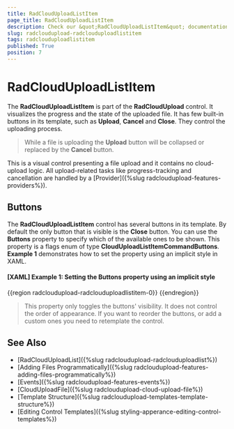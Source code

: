```yaml
---
title: RadCloudUploadListItem
page_title: RadCloudUploadListItem
description: Check our &quot;RadCloudUploadListItem&quot; documentation article for the RadCloudUpload {{ site.framework_name }} control.
slug: radcloudupload-radclouduploadlistitem
tags: radclouduploadlistitem
published: True
position: 7
---
```


# RadCloudUploadListItem

The __RadCloudUploadListItem__ is part of the __RadCloudUpload__ control. It visualizes the progress and the state of the uploaded file. It has few built-in buttons in its template, such as __Upload__, __Cancel__ and __Close__. They control the uploading process.

>While a file is uploading the __Upload__ button will be collapsed or replaced by the __Cancel__ button.

This is a visual control presenting a file upload and it contains no cloud-upload logic. All upload-related tasks like progress-tracking and cancellation are handled by a [Provider]({%slug radcloudupload-features-providers%}).         

## Buttons

The __RadCloudUploadListItem__ control has several buttons in its template. By default the only button that is visible is the __Close__ button. You can use the __Buttons__ property to specify which of the available ones to be shown. This property is a flags enum of type __CloudUploadListItemCommandButtons__. __Example 1__ demonstrates how to set the property using an implicit style in XAML.

#### __[XAML] Example 1: Setting the Buttons property using an implicit style__
{{region radcloudupload-radclouduploadlistitem-0}}
    <Style TargetType="telerik:RadCloudUploadListItem">
       <Setter Property="Buttons" Value="Upload,Cancel,Close" />
    </Style>
{{endregion}}

> This property only toggles the buttons' visibility. It does not control the order of appearance. If you want to reorder the buttons, or add a custom ones you need to retemplate the control.

## See Also
* [RadCloudUploadList]({%slug radcloudupload-radclouduploadlist%})
* [Adding Files Programmatically]({%slug radcloudupload-features-adding-files-programmatically%})
* [Events]({%slug radcloudupload-features-events%})
* [CloudUploadFile]({%slug radcloudupload-cloud-upload-file%})
* [Template Structure]({%slug radcloudupload-templates-template-structure%})
* [Editing Control Templates]({%slug styling-apperance-editing-control-templates%})
